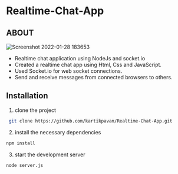 # Realtime-Chat-App

## ABOUT 
![Screenshot 2022-01-28 183653](https://user-images.githubusercontent.com/81632171/151552089-698c999d-1203-431a-88a6-6d26b10ee08e.png)

* Realtime chat application using NodeJs and socket.io 
* Created a realtime chat app using Html, Css and JavaScript.
* Used Socket.io for web socket connections.
* Send and receive messages from connected browsers to others.


## Installation
1) clone the project
```bash
 git clone https://github.com/kartikpavan/Realtime-Chat-App.git
```
2) install the necessary dependencies
``` bash
npm install
```
3) start the development server
``` bash
node server.js
```
